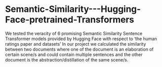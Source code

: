 # Semantic-Similarity---Hugging-Face-pretrained-Transformers
We tested the veracity of 6 promising Semantic Similarity Sentence Transformer models provided by Hugging Face with respect to ‘the human ratings paper and datasets’ 
In our project we calculated the similarity between two documents where one of the document is an elaboration of certain scene/s and could contain multiple sentences and the other document is the abstraction/distillation of the same scene/s.
